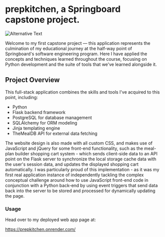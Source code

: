 # prepkitchen, a Springboard capstone project.
![Alternative Text](https://i.postimg.cc/69nPWFQ4/chrome-Kg-Vw19-Stf5.png)

Welcome to my first capstone project — this application represents the culmination of my educational journey at the half-way point of Springboard's software engineering program. Here I have applied the concepts and techniques learned throughout the course, focusing on Python development and the suite of tools that we've learned alongside it.

## Project Overview

This full-stack application combines the skills and tools I've acquired to this point, including:
- Python
- Flask backend framework
- PostgreSQL for database management
- SQLAlchemy for ORM modeling
- Jinja templating engine
- TheMealDB API for external data fetching

The website design is also made with all custom CSS, and makes use of JavaScript and jQuery for some front-end functionality, such as the meal-plan builder shopping cart system - which sends client-side data to an API point on the Flask server to synchronize the local storage cache data with the user's session data, and updates the displayed shopping cart automatically. I was particularly proud of this implementation - as it was my first real application instance of independently tackling the complex conceptual challenge around how to use JavaScript front-end code in conjunction with a Python back-end by using event triggers that send data back into the server to be stored and processed for dynamically updating the page.

### Usage

Head over to my deployed web app page at:

https://prepkitchen.onrender.com/
